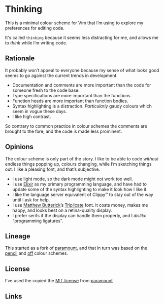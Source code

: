 # Thinking

This is a minimal colour scheme for Vim that I’m using to explore my
preferences for editing code.

It's called `thinking` because it seems less distracting for me, and
allows me to _think_ while I’m writing code.

## Rationale

It probably won’t appeal to everyone because my sense of what looks good
seems to go against the current trends in development.

- Documentation and comments are more important than the code for
  someone fresh to the code base.
- Type specifications are more important than the functions.
- Function heads are more important than function bodies.
- Syntax highlighting is a distraction. _Particularly_ gaudy colours
  which seem in vogue these days.
- I like high contrast.

So contrary to common practice in colour schemes the comments are brought
to the fore, and the code is made less prominent.

## Opinions

The colour scheme is only part of the story. I like to be able to
code _without_ endless things popping up, colours changing, while
I’m sketching things out. I like a pleasing font, and that’s subjective.

- I use light mode, so the dark mode might not work too well.
- I use [Elixir][] as my primary programming language, and have had to
  update some of the syntax highlighting to make it look how I like it.
- I like the language server equivalent of Clippy™ to stay out of the way
  until I ask for help.
- I use [Matthew Butterick][]’s [Triplicate][] font. It costs money,
	makes me happy, and looks best on a retina-quality display.
- I prefer serifs if the display can handle them properly, and I _dislike_
  “programming ligatures”.

## Lineage

This started as a fork of [paramount][], and that in turn was based on the
[pencil][] and [off][] colour schemes.

## License

I've used the copied the [MIT license](LICENSE) from [paramount][]

## Links

[paramount]: https://github.com/owickstrom/vim-colors-paramount
[pencil]: https://github.com/reedes/vim-colors-pencil
[off]: https://github.com/reedes/vim-colors-off

[Elixir]: https://www.elixir-lang.org
[Matthew Butterick]: https://mbtype.com/bio.html
[Triplicate]: https://mbtype.com/fonts/triplicate/
